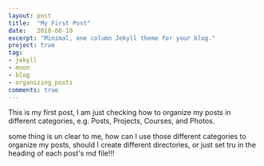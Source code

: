 ```yaml
---
layout: post
title:  "My First Post"
date:   2018-08-10
excerpt: "Minimal, one column Jekyll theme for your blog."
project: true
tag:
- jekyll 
- moon
- blog
- organizing_posts
comments: true
---
```


This is my first post, I am just checking how to organize my posts
 in different categories, e.g. Posts, Projects, Courses, and Photos.
  
some thing is un clear to me, how can I use those different categories 
 to organize my posts, should I create different directories, or just 
  set tru in the heading of each post's md file!!!
  